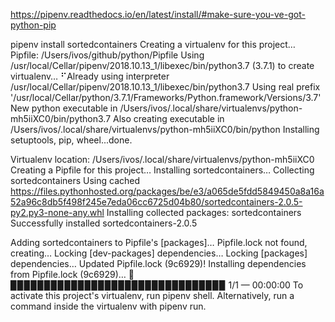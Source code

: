 
https://pipenv.readthedocs.io/en/latest/install/#make-sure-you-ve-got-python-pip

pipenv install sortedcontainers
Creating a virtualenv for this project…
Pipfile: /Users/ivos/github/python/Pipfile
Using /usr/local/Cellar/pipenv/2018.10.13_1/libexec/bin/python3.7 (3.7.1) to create virtualenv…
⠋Already using interpreter /usr/local/Cellar/pipenv/2018.10.13_1/libexec/bin/python3.7
Using real prefix '/usr/local/Cellar/python/3.7.1/Frameworks/Python.framework/Versions/3.7'
New python executable in /Users/ivos/.local/share/virtualenvs/python-mh5iiXC0/bin/python3.7
Also creating executable in /Users/ivos/.local/share/virtualenvs/python-mh5iiXC0/bin/python
Installing setuptools, pip, wheel...done.

Virtualenv location: /Users/ivos/.local/share/virtualenvs/python-mh5iiXC0
Creating a Pipfile for this project…
Installing sortedcontainers…
Collecting sortedcontainers
  Using cached https://files.pythonhosted.org/packages/be/e3/a065de5fdd5849450a8a16a52a96c8db5f498f245e7eda06cc6725d04b80/sortedcontainers-2.0.5-py2.py3-none-any.whl
Installing collected packages: sortedcontainers
Successfully installed sortedcontainers-2.0.5

Adding sortedcontainers to Pipfile's [packages]…
Pipfile.lock not found, creating…
Locking [dev-packages] dependencies…
Locking [packages] dependencies…
Updated Pipfile.lock (9c6929)!
Installing dependencies from Pipfile.lock (9c6929)…
  🐍   ▉▉▉▉▉▉▉▉▉▉▉▉▉▉▉▉▉▉▉▉▉▉▉▉▉▉▉▉▉▉▉▉ 1/1 — 00:00:00
To activate this project's virtualenv, run pipenv shell.
Alternatively, run a command inside the virtualenv with pipenv run.

